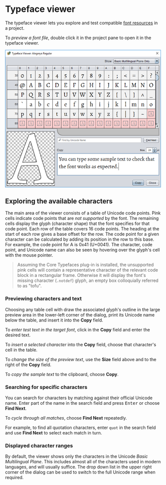# Typeface viewer

The typeface viewer lets you explore and test compatible [font resources](dm-res-font.md) in a project.

To *preview a font file*, double click it in the project pane to open it in the typeface viewer.

![The typeface viewer dialog](images/font-viewer.png)

## Exploring the available characters

The main area of the viewer consists of a table of Unicode code points. Pink cells indicate code points that are *not supported* by the font. The remaining cells display the glyph (character shape) that the font specifies for that code point. Each row of the table covers 16 code points. The heading at the start of each row gives a base offset for the row. The code point for a given character can be calculated by adding its position in the row to this base. For example, the code point for A is 0x41 (U+0041). The character, code point, and Unicode name can also be seen by hovering over the glyph's cell with the mouse pointer.

> Assuming the Core Typefaces plug-in is installed, the unsupported pink cells will contain a representative character of the relevant code block in a rectangular frame. Otherwise it will display the font's missing character (`.notdef`) glyph, an empty box colloquially referred to as "tofu".

### Previewing characters and text

Choosing any table cell with draw the associated glyph's outline in the large preview area in the lower-left corner of the dialog, print its Unicode name below the table, and insert it into the **Copy** field.

To *enter test text in the target font*, click in the **Copy** field and enter the desired text.

To *insert a selected character* into the **Copy** field, choose that character's cell in the table.

To *change the size of the preview text*, use the **Size** field above and to the right of the **Copy** field.

To *copy the sample text* to the clipboard, choose **Copy**.

### Searching for specific characters

You can search for characters by matching against their official Unicode name. Enter part of the name in the search field and press <kbd>Enter</kbd> or choose **Find Next**.

To *cycle through all matches*, choose **Find Next** repeatedly.

For example, to find all quotation characters, enter `quot` in the search field and use **Find Next** to select each match in turn.

### Displayed character ranges

By default, the viewer shows only the characters in the Unicode *Basic Multilingual Plane*. This includes almost all of the characters used in modern languages, and will usually suffice. The drop down list in the upper right corner of the dialog can be used to switch to the full Unicode range when required.